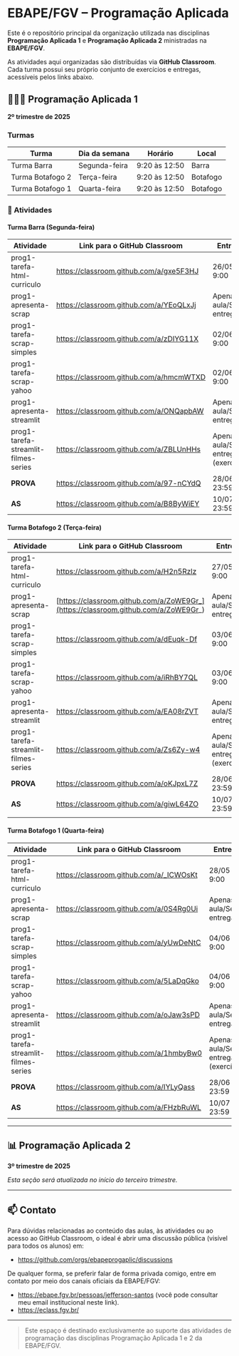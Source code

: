 # EBAPE/FGV – Programação Aplicada 

Este é o repositório principal da organização utilizada nas disciplinas **Programação Aplicada 1** e **Programação Aplicada 2** ministradas na **EBAPE/FGV**.

As atividades aqui organizadas são distribuídas via **GitHub Classroom**. Cada turma possui seu próprio conjunto de exercícios e entregas, acessíveis pelos links abaixo.

## 👩🏽‍💻️ Programação Aplicada 1
**2º trimestre de 2025**

### Turmas

| Turma            | Dia da semana | Horário       | Local    |
| ---------------- | ------------- | ------------- | -------- |
| Turma Barra      | Segunda-feira | 9:20 às 12:50 | Barra    |
| Turma Botafogo 2 | Terça-feira   | 9:20 às 12:50 | Botafogo |
| Turma Botafogo 1 | Quarta-feira  | 9:20 às 12:50 | Botafogo |

### 📌 Atividades

#### Turma Barra (Segunda-feira)

| Atividade                            | Link para o GitHub Classroom            | Entrega                                | Video                                                                                              |
| ------------------------------------ | --------------------------------------- | -------------------------------------- | -------------------------------------------------------------------------------------------------- |
| prog1-tarefa-html-curriculo          | https://classroom.github.com/a/gxe5F3HJ | 26/05  9:00                            |                                                                                                    |
| prog1-apresenta-scrap                | https://classroom.github.com/a/YEoQLxJj | Apenas na aula/Sem entrega             | [Web Scraping](https://drive.google.com/file/d/1pMjlJTcIIjRhPu30guEg9rKbDHeLun_p/view?usp=sharing) |
| prog1-tarefa-scrap-simples           | https://classroom.github.com/a/zDIYG11X | 02/06  9:00                            |                                                                                                    |
| prog1-tarefa-scrap-yahoo             | https://classroom.github.com/a/hmcmWTXD | 02/06  9:00                            |                                                                                                    |
| prog1-apresenta-streamlit            | https://classroom.github.com/a/ONQapbAW | Apenas na aula/Sem entrega             |                                                                                                    |
| prog1-tarefa-streamlit-filmes-series | https://classroom.github.com/a/ZBLUnHHs | Apenas na aula/Sem entrega (exercício) |                                                                                                    |
| **PROVA**                            | https://classroom.github.com/a/97-nCYdQ | 28/06 23:59                            |                                                                                                    |
| **AS**                               | https://classroom.github.com/a/B8ByWiEY | 10/07 23:59                            |                                                                                                    |

#### Turma Botafogo 2 (Terça-feira)

| Atividade                            | Link para o GitHub Classroom                                                       | Entrega                                | Video                                                                                              |
| ------------------------------------ | ---------------------------------------------------------------------------------- | -------------------------------------- | -------------------------------------------------------------------------------------------------- |
| prog1-tarefa-html-curriculo          | https://classroom.github.com/a/H2n5Rzlz                                            | 27/05 9:00                             |                                                                                                    |
| prog1-apresenta-scrap                | [https://classroom.github.com/a/ZoWE9Gr_](https://classroom.github.com/a/ZoWE9Gr_) | Apenas na aula/Sem entrega             | [Web Scraping](https://drive.google.com/file/d/1pMjlJTcIIjRhPu30guEg9rKbDHeLun_p/view?usp=sharing) |
| prog1-tarefa-scrap-simples           | https://classroom.github.com/a/dEuqk-Df                                            | 03/06 9:00                             |                                                                                                    |
| prog1-tarefa-scrap-yahoo             | https://classroom.github.com/a/iRhBY7QL                                            | 03/06 9:00                             |                                                                                                    |
| prog1-apresenta-streamlit            | https://classroom.github.com/a/EA08rZVT                                            | Apenas na aula/Sem entrega             |                                                                                                    |
| prog1-tarefa-streamlit-filmes-series | https://classroom.github.com/a/Zs6Zy-w4                                            | Apenas na aula/Sem entrega (exercício) |                                                                                                    |
| **PROVA**                            | https://classroom.github.com/a/oKJpxL7Z                                            | 28/06 23:59                            |                                                                                                    |
| **AS**                               | https://classroom.github.com/a/giwL64ZO                                            | 10/07 23:59                            |                                                                                                    |
|                                      |                                                                                    |                                        |                                                                                                    |

#### Turma Botafogo 1 (Quarta-feira)

| Atividade                            | Link para o GitHub Classroom            | Entrega                                | Video                                                                                              |
| ------------------------------------ | --------------------------------------- | -------------------------------------- | -------------------------------------------------------------------------------------------------- |
| prog1-tarefa-html-curriculo          | https://classroom.github.com/a/_ICWOsKt | 28/05 9:00                             |                                                                                                    |
| prog1-apresenta-scrap                | https://classroom.github.com/a/0S4Rg0Ui | Apenas na aula/Sem entrega             | [Web Scraping](https://drive.google.com/file/d/1pMjlJTcIIjRhPu30guEg9rKbDHeLun_p/view?usp=sharing) |
| prog1-tarefa-scrap-simples           | https://classroom.github.com/a/yUwDeNtC | 04/06 9:00                             |                                                                                                    |
| prog1-tarefa-scrap-yahoo             | https://classroom.github.com/a/5LaDqGko | 04/06 9:00                             |                                                                                                    |
| prog1-apresenta-streamlit            | https://classroom.github.com/a/oJaw3sPD | Apenas na aula/Sem entrega             |                                                                                                    |
| prog1-tarefa-streamlit-filmes-series | https://classroom.github.com/a/1hmbyBw0 | Apenas na aula/Sem entrega (exercício) |                                                                                                    |
| **PROVA**                            | https://classroom.github.com/a/IYLyQass | 28/06 23:59                            |                                                                                                    |
| **AS**                               | https://classroom.github.com/a/FHzbRuWL | 10/07 23:59                            |                                                                                                    |

---

## 📊 Programação Aplicada 2
**3º trimestre de 2025**

*Esta seção será atualizada no início do terceiro trimestre.*

---

## 📫 Contato

Para dúvidas relacionadas ao conteúdo das aulas, às atividades ou ao acesso ao GitHub Classroom, o ideal é abrir uma discussão pública (visível para todos os alunos) em:

- https://github.com/orgs/ebapeprogaplic/discussions


De qualquer forma, se preferir falar de forma privada comigo, entre em contato por meio dos canais oficiais da EBAPE/FGV:

- https://ebape.fgv.br/pessoas/jefferson-santos (você pode consultar meu email institucional neste link).
- https://eclass.fgv.br/

---

> Este espaço é destinado exclusivamente ao suporte das atividades de programação das disciplinas Programação Aplicada 1 e 2 da EBAPE/FGV.